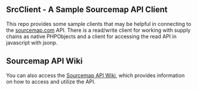 ## SrcClient - A Sample Sourcemap API Client
This repo provides some sample clients that may be helpful in connecting to the [sourcemap.com](http://www.sourcemap.com) API. There is a read/write client for working with supply chains as native PHPObjects and a client for accessing the read API in javascript with jsonp.

## Sourcemap API Wiki
You can also access the [Sourcemap API Wiki](SrcClient/wiki), which provides information on how to access and utilize the API.